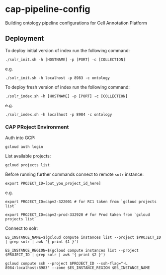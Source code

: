 # cap-pipeline-config
Building ontology pipeline configurations for Cell Annotation Platform

## Deployment

To deploy initial version of index run the following command:

    ./solr_init.sh -h [HOSTNAME] -p [PORT] -c [COLLECTION]

e.g.

    ./solr_init.sh -h localhost -p 8983 -c ontology

To deploy fresh version of index run the following command:

    ./solr_index.sh -h [HOSTNAME] -p [PORT] -c [COLLECTION]

e.g.

    ./solr_index.sh -h localhost -p 8984 -c ontology


### CAP PRoject Environment

Auth into GCP:

    gcloud auth login

List available projects:

    gcloud projects list

Before running further commands connect to remote `solr` instance:

    export PROJECT_ID=[put_you_project_id_here]

e.g.

    export PROJECT_ID=capv2-322001 # for RC1 taken from `gcloud projects list`

    export PROJECT_ID=capv2-prod-332920 # for Prod taken from `gcloud projects list`

Connect to solr:

    ES_INSTANCE_NAME=$(gcloud compute instances list --project $PROJECT_ID | grep solr | awk '{ print $1 }')

    ES_INSTANCE_REGION=$(gcloud compute instances list --project $PROJECT_ID | grep solr | awk '{ print $2 }')

    gcloud compute ssh --project $PROJECT_ID --ssh-flag="-L 8984:localhost:8983" --zone $ES_INSTANCE_REGION $ES_INSTANCE_NAME

